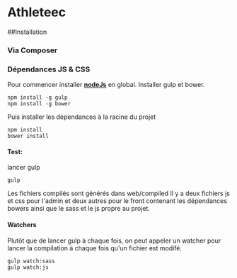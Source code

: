# Athleteec
##Installation
### Via Composer
### Dépendances JS & CSS
Pour commencer installer [**nodeJs**](https://nodejs.org/en/) en global.
Installer gulp et bower.
```
npm install -g gulp
npm install -g bower
```
Puis installer les dépendances à la racine du projet
```
npm install
bower install
```
#### Test:
lancer gulp
```
gulp
```
Les fichiers compilés sont générés dans web/compiled
Il y a deux fichiers js et css pour l'admin et deux autres pour le front contenant les dépendances bowers ainsi que le sass et le js propre au projet.

#### Watchers
Plutôt que de lancer gulp à chaque fois, on peut appeler un watcher pour lancer la compilation à chaque fois qu'un fichier est modifé.
```
gulp watch:sass
gulp watch:js
```
